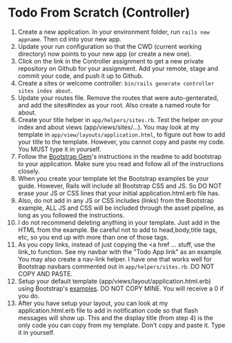 # Todo From Scratch (Controller)

1. Create a new application. In your environment folder, run `rails new appname`. Then cd into your new app.
2. Update your run configuration so that the CWD (current working directory) now points to your new app (or create a new one).
2. Click on the link in the Controller assignment to get a new private repository on Github for your assignment. Add your remote, stage and commit your code, and push it up to Github.
3. Create a sites or welcome controller: `bin/rails generate controller sites index about`.
4. Update your routes file. Remove the routes that were auto-genterated, and add the sites#index as your root. Also create a named route for about.
5. Create your title helper in `app/helpers/sites.rb`. Test the helper on your index and about views (app/views/sites/...). You may look at my template in `app/view/layouts/application.html`, to figure out how to add your title to the template. However, you cannot copy and paste my code. You MUST type it in yourself.
5. Follow the [Bootstrap Gem](https://github.com/twbs/bootstrap-rubygem)'s instructions in the readme to add bootstrap to your application. Make sure you read and follow all of the instructions closely.
  1. When you create your template let the Bootstrap examples be your guide. However, Rails will include all Bootstrap CSS and JS. So DO NOT erase your JS or CSS lines that your initial application.html.erb file has. 
  2. Also, do not add in any JS or CSS includes (links) from the Bootstrap example, ALL JS and CSS will be included through the asset pipeline, as long as you followed the instructions.
  3. I do not recommend deleting anything in your template. Just add in the HTML from the example. Be careful not to add to head,body,title tags, etc, so you end up with more than one of those tags.
  4. As you copy links, instead of just copying the <a href ... stuff, use the link_to function. See my navbar with the "Todo App link" as an example. You may also create a nav-link helper. I have one that works well for Bootstrap navbars commented out in `app/helpers/sites.rb`. DO NOT COPY AND PASTE.
6. Setup your default template (app/views/layout/application.html.erb) using Bootstrap's [examples](http://getbootstrap.com/docs/4.0/examples/). DO NOT COPY MINE. You will receive a 0 if you do.
7. After you have setup your layout, you can look at my application.html.erb file to add in notification code so that flash messages will show up. This and the display title (from step 4) is the only code you can copy from my template. Don't copy and paste it. Type it in yourself.

